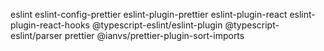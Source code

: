 eslint eslint-config-prettier eslint-plugin-prettier eslint-plugin-react eslint-plugin-react-hooks @typescript-eslint/eslint-plugin @typescript-eslint/parser prettier @ianvs/prettier-plugin-sort-imports
